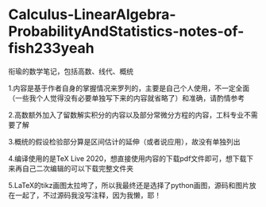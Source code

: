 # Calculus-LinearAlgebra-ProbabilityAndStatistics-notes-of-fish233yeah
衔瑜的数学笔记，包括高数、线代、概统

1.内容是基于作者自身的掌握情况来罗列的，主要是自己个人使用，不一定全面（一些我个人觉得没有必要单独写下来的内容就省略了）和准确，请酌情参考

2.高数额外加入了留数解实积分的内容以及部分常微分方程的内容，工科专业不需要了解

3.概统的假设检验部分算是区间估计的延伸（或者说应用），故没有单独列出

4.编译使用的是TeX Live 2020，想直接使用内容的下载pdf文件即可，想下载下来再自己二次编辑的可以下载完整文件夹

5.LaTeX的tikz画图太拉垮了，所以我最终还是选择了python画图，源码和图片放在一起了，不过源码我没写注释，因为我懒，耶！

